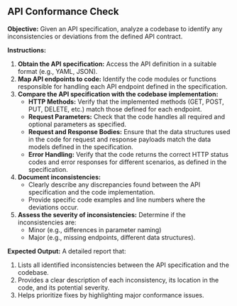 ## API Conformance Check

**Objective:** Given an API specification, analyze a codebase to identify any inconsistencies or deviations from the defined API contract.

**Instructions:**

1. **Obtain the API specification:**  Access the API definition in a suitable format (e.g., YAML, JSON).
2. **Map API endpoints to code:**  Identify the code modules or functions responsible for handling each API endpoint defined in the specification.
3. **Compare the API specification with the codebase implementation:**
    * **HTTP Methods:**  Verify that the implemented methods (GET, POST, PUT, DELETE, etc.) match those defined for each endpoint.
    * **Request Parameters:**  Check that the code handles all required and optional parameters as specified.
    * **Request and Response Bodies:**  Ensure that the data structures used in the code for request and response payloads match the data models defined in the specification. 
    * **Error Handling:**  Verify that the code returns the correct HTTP status codes and error responses for different scenarios, as defined in the specification. 
4. **Document inconsistencies:**
    * Clearly describe any discrepancies found between the API specification and the code implementation.
    * Provide specific code examples and line numbers where the deviations occur.
5. **Assess the severity of inconsistencies:** Determine if the inconsistencies are: 
    * Minor (e.g., differences in parameter naming)
    * Major (e.g., missing endpoints, different data structures).

**Expected Output:** A detailed report that:

1. Lists all identified inconsistencies between the API specification and the codebase.
2. Provides a clear description of each inconsistency, its location in the code, and its potential severity. 
3. Helps prioritize fixes by highlighting major conformance issues. 
